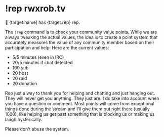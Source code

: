 # !rep rwxrob.tv

🌟 {target.name} has {target.rep} rep.

The `!rep` command is to check your community value points. While we are always tweaking the actual values, the idea is to create a point system that accurately measures the value of any community member based on their participation and help. Here are the current values:

* 5/5 minutes (even in IRC)
* 20/5 minutes if chat detected
* 100 sub
* 20 host
* 20 raid
* 20 donation

Rep just a way to thank you for helping and chatting and just hanging out. They will never get you anything. They just are. I do take into account when you have a question or comment. Most points will come from exceptional things done during the stream and I'll give them out right there (usually 1000), like helping us get past something that is blocking us or making us laugh hysterically.

Please don't abuse the system.

